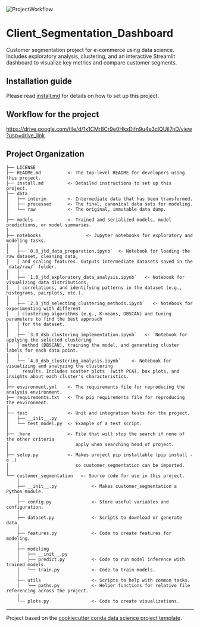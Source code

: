 ![ProjectWorkflow](https://github.com/user-attachments/assets/8d5cf4e6-7f09-41cb-9a1e-06ac21f585ef)

# Client_Segmentation_Dashboard

Customer segmentation project for e-commerce using data science. Includes exploratory analysis, clustering, and an interactive Streamlit dashboard to visualize key metrics and compare customer segments.
  
## Installation guide

Please read [install.md](install.md) for details on how to set up this project.

## Workflow for the project

https://drive.google.com/file/d/1x1CMr8Cr9e0HkxDifn9u4e3clQUiI7nD/view?usp=drive_link

## Project Organization

    ├── LICENSE
    ├── README.md          <- The top-level README for developers using this project.
    ├── install.md         <- Detailed instructions to set up this project.
    ├── data
    │   ├── interim        <- Intermediate data that has been transformed.
    │   ├── processed      <- The final, canonical data sets for modeling.
    │   └── raw            <- The original, immutable data dump.
    │
    ├── models             <- Trained and serialized models, model predictions, or model summaries.
    │
    ├── notebooks                 <- Jupyter notebooks for exploratory and modeling tasks.
    │   │
    │   ├── `0.0_jtd_data_preparation.ipynb`  <- Notebook for loading the raw dataset, cleaning data, 
    │   │ and scaling features. Outputs intermediate datasets saved in the `data/raw/` folder.
    │   │
    │   ├── `1.0_jtd_exploratory_data_analysis.ipynb`   <- Notebook for visualizing data distributions,
    │   │ correlations, and identifying patterns in the dataset (e.g., histograms, pairplots, etc.).
    │   │
    │   ├── `2.0_jtd_selecting_clustering_methods.ipynb`   <- Notebook for experimenting with different 
    │   │ clustering algorithms (e.g., K-means, DBSCAN) and tuning parameters to find the best approach 
    │   │ for the dataset.
    │   │
    │   ├── `3.0_dsb_clustering_implementation.ipynb`   <-  Notebook for applying the selected clustering 
    │   │ method (DBSCAN), training the model, and generating cluster labels for each data point.
    │   │
    │   └── `4.0_dsb_clustering_analysis.ipynb`    <- Notebook for visualizing and analyzing the clustering 
    │     results. Includes scatter plots  (with PCA), box plots, and insights about each cluster's characteristics.
    │
    ├── environment.yml    <- The requirements file for reproducing the analysis environment.
    ├── requirements.txt   <- The pip requirements file for reproducing the environment.
    │
    ├── test               <- Unit and integration tests for the project.
    │   ├── __init__.py
    │   └── test_model.py  <- Example of a test script.
    │
    ├── .here              <- File that will stop the search if none of the other criteria
    │                         apply when searching head of project.
    │
    ├── setup.py           <- Makes project pip installable (pip install -e .)
    │                         so customer_segmentation can be imported.
    │
    └── customer_segmentation   <- Source code for use in this project.
        │
        ├── __init__.py             <- Makes customer_segmentation a Python module.
        │
        ├── config.py               <- Store useful variables and configuration.
        │
        ├── dataset.py              <- Scripts to download or generate data.
        │
        ├── features.py             <- Code to create features for modeling.
        │
        ├── modeling                
        │   ├── __init__.py 
        │   ├── predict.py          <- Code to run model inference with trained models.
        │   └── train.py            <- Code to train models.
        │
        ├── utils                   <- Scripts to help with common tasks.
        │   └── paths.py            <- Helper functions for relative file referencing across the project.        
        │
        └── plots.py                <- Code to create visualizations.

---
Project based on the [cookiecutter conda data science project template](https://github.com/jvelezmagic/cookiecutter-conda-data-science).
